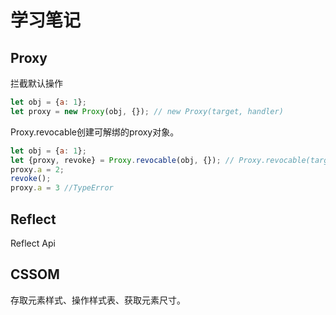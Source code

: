 # 学习笔记

## Proxy

拦截默认操作

```javascript
let obj = {a: 1};
let proxy = new Proxy(obj, {}); // new Proxy(target, handler)
```



Proxy.revocable创建可解绑的proxy对象。

```javascript
let obj = {a: 1};
let {proxy, revoke} = Proxy.revocable(obj, {}); // Proxy.revocable(target, handler)
proxy.a = 2;
revoke();
proxy.a = 3 //TypeError
```



## Reflect

Reflect Api

## CSSOM

存取元素样式、操作样式表、获取元素尺寸。